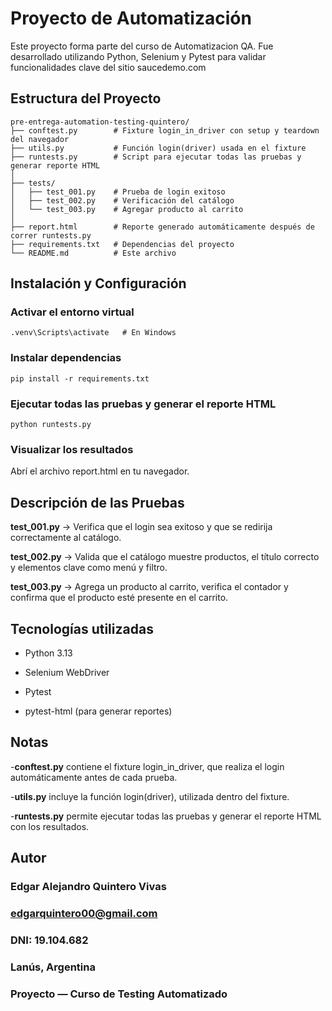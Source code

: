 # Proyecto de Automatización

Este proyecto forma parte del curso de Automatizacion QA.
Fue desarrollado utilizando Python, Selenium y Pytest para validar funcionalidades clave del sitio saucedemo.com


## Estructura del Proyecto

    pre-entrega-automation-testing-quintero/
    ├── conftest.py        # Fixture login_in_driver con setup y teardown del navegador
    ├── utils.py           # Función login(driver) usada en el fixture
    ├── runtests.py        # Script para ejecutar todas las pruebas y generar reporte HTML
    │
    ├── tests/
    │   ├── test_001.py    # Prueba de login exitoso
    │   ├── test_002.py    # Verificación del catálogo
    │   └── test_003.py    # Agregar producto al carrito
    │
    ├── report.html        # Reporte generado automáticamente después de correr runtests.py
    ├── requirements.txt   # Dependencias del proyecto
    └── README.md          # Este archivo


## Instalación y Configuración

### Activar el entorno virtual

    .venv\Scripts\activate   # En Windows

### Instalar dependencias

    pip install -r requirements.txt

### Ejecutar todas las pruebas y generar el reporte HTML

    python runtests.py

### Visualizar los resultados

Abrí el archivo report.html en tu navegador.


## Descripción de las Pruebas

**test_001.py** ->	Verifica que el login sea exitoso y que se redirija correctamente al catálogo.

**test_002.py** ->	Valida que el catálogo muestre productos, el título correcto y elementos clave como menú y filtro.

**test_003.py** ->	Agrega un producto al carrito, verifica el contador y confirma que el producto esté presente en el carrito.


## Tecnologías utilizadas

- Python 3.13

- Selenium WebDriver

- Pytest

- pytest-html (para generar reportes)


## Notas

-**conftest.py** contiene el fixture login_in_driver, que realiza el login automáticamente antes de cada prueba.

-**utils.py** incluye la función login(driver), utilizada dentro del fixture.

-**runtests.py** permite ejecutar todas las pruebas y generar el reporte HTML con los resultados.



## Autor

### Edgar Alejandro Quintero Vivas
### edgarquintero00@gmail.com
### DNI: 19.104.682
### Lanús, Argentina
### Proyecto — Curso de Testing Automatizado